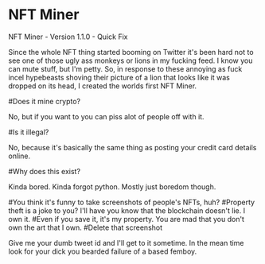 # NFT Miner 
NFT Miner - Version 1.1.0 - Quick Fix

Since the whole NFT thing started booming on Twitter it's been hard not to see one of those ugly ass monkeys or lions in my fucking feed. I know you can mute stuff, but I'm petty. So, in response to these annoying as fuck incel hypebeasts shoving their picture of a lion that looks like it was dropped on its head, I created the worlds first NFT Miner.

#Does it mine crypto? 

No, but if you want to you can piss alot of people off with it.

#Is it illegal?

No, because it's basically the same thing as posting your credit card details online.

#Why does this exist?

Kinda bored. Kinda forgot python. Mostly just boredom though.

#You think it's funny to take screenshots of people's NFTs, huh? 
#Property theft is a joke to you? I'll have you know that the blockchain doesn't lie. I own it.
#Even if you save it, it's my property. You are mad that you don't own the art that I own.
#Delete that screenshot

Give me your dumb tweet id and I'll get to it sometime. In the mean time look for your dick you bearded failure of a based femboy.
